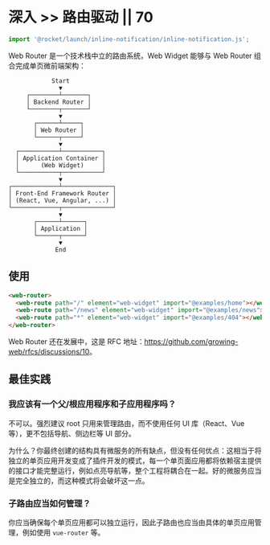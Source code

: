 # 深入 >> 路由驱动 || 70

```js script
import '@rocket/launch/inline-notification/inline-notification.js';
```

Web Router 是一个技术栈中立的路由系统，Web Widget 能够与 Web Router 组合完成单页微前端架构：

```
            Start
              ▼
     ┌────────┴───────┐
     │ Backend Router │
     └────────┬───────┘
              ▼
       ┌──────┴─────┐
       │ Web Router │ 
       └──────┬─────┘
              ▼
  ┌───────────┴───────────┐
  │ Application Container │
  │      (Web Widget)     │
  └───────────┬───────────┘
              ▼
┌─────────────┴──────────────┐
│ Front-End Framework Router │
│ (React, Vue, Angular, ...) │
└─────────────┬──────────────┘
              ▼
       ┌──────┴──────┐
       │ Application │
       └──────┬──────┘
              ▼
             End
```

## 使用

```html
<web-router>
  <web-route path="/" element="web-widget" import="@examples/home"></web-route>
  <web-route path="/news" element="web-widget" import="@examples/news"></web-route>
  <web-route path="*" element="web-widget" import="@examples/404"></web-route>
</web-router>
```

<inline-notification type="warning">

Web Router 还在发展中，这是 RFC 地址：<https://github.com/growing-web/rfcs/discussions/10>。

</inline-notification>

## 最佳实践

### 我应该有一个父/根应用程序和子应用程序吗？

不可以。强烈建议 root 只用来管理路由，而不使用任何 UI 库（React、Vue 等），更不包括导航、侧边栏等 UI 部分。

为什么？你最终创建的结构具有微服务的所有缺点，但没有任何优点：这相当于将独立的单页应用开发变成了插件开发的模式，每一个单页面应用都将依赖宿主提供的接口才能完整运行，例如点亮导航等，整个工程将耦合在一起。好的微服务应当是完全独立的，而这种模式将会破坏这一点。

### 子路由应当如何管理？

你应当确保每个单页应用都可以独立运行，因此子路由也应当由具体的单页应用管理，例如使用 `vue-router` 等。

